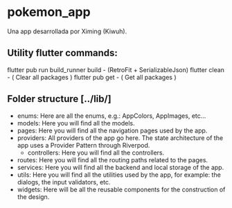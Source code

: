 # pokemon_app
Una app desarrollada por Ximing (Kiwuh).

## Utility flutter commands:
flutter pub run build_runner build - (RetroFit + SerializableJson)
flutter clean - ( Clear all packages )
flutter pub get - ( Get all packages )

## Folder structure [../lib/]
- enums: Here are all the enums, e.g.: AppColors, AppImages, etc...
- models: Here you will find all the models.
- pages: Here you will find all the navigation pages used by the app.
- providers: All providers of the app go here. The state architecture of the app uses a Provider Pattern through Riverpod.
    - controllers: Here you will find all the controllers. 
- routes: Here you will find all the routing paths related to the pages.
- services: Here you will find all the backend and local storage of the app.
- utils: Here you will find all the utilities used by the app, for example: the dialogs, the input validators, etc.
- widgets: Here will be all the reusable components for the construction of the design.